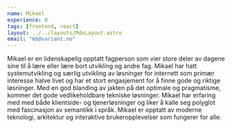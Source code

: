 ```yaml
---
name: Mikael
experience: 0
tags: [frontend, react]
layout: ../../layouts/MdxLayout.astro
email: "mb@variant.no"
---
```


Mikael er en lidenskapelig opptatt fagperson som vier store deler av dagene sine
til å lære eller lære bort utvikling og andre fag. Mikael har hatt
systemutvikling og særlig utvikling av løsninger for internett som primær
interesse halve livet og har et stort engasjement for å finne gode og riktige
løsninger. Med en god blanding av jakten på det optimale og pragmatisme, kommer
det gode vedlikeholdbare tekniske løsninger. Mikael har erfaring med med både
klientside- og tjenerløsninger og liker å kalle seg polyglot med fascinasjon av
semantikk i språk. Mikael er opptatt av moderne teknologi, arkitektur og
interaktive brukeropplevelser som fungerer for alle.
